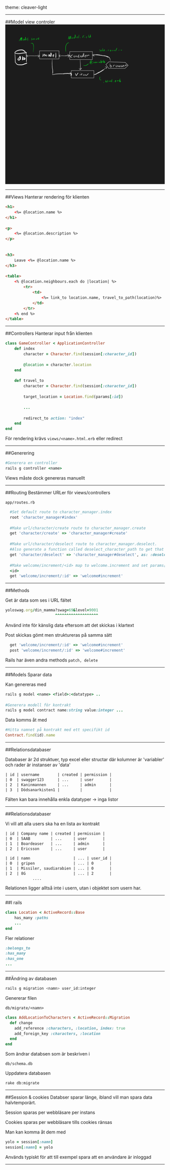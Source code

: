 <!-- theme: sjaakvandenberg/cleaver-light -->
<!--theme: jdan/cleaver-retro-->
theme: cleaver-light

---
##Model view controler
![mvc](img/mvc.png)


---

##Views
Hanterar rendering för klienten
```html
<h1>
    <%= @location.name %>
</h1>

<p>
    <%= @location.description %>
</p>


<h3>
    Leave <%= @location.name %>
</h3>

<table>
    <% @location.neighbours.each do |location| %>
        <tr>
            <td>
                <%= link_to location.name, travel_to_path(location)%>
            </td>
        </tr>
    <% end %>
</table>
```

---
##Controllers
Hanterar input från klienten

```ruby
class GameController < ApplicationController
    def index
        character = Character.find(session[:character_id])

        @location = character.location
    end

    def travel_to
        character = Character.find(session[:character_id])

        target_location = Location.find(params[:id])

        ...

        redirect_to action: "index"
    end
end
```

För rendering krävs `views/<name>.html.erb` eller redirect

---

##Generering

```ruby
#Generera en controller
rails g controller <name>
```

Views måste dock genereras manuellt


---

##Routing
Bestämmer URLer för views/controllers

```
app/routes.rb
```

```ruby
  #Set default route to character_manager.index
  root 'character_manager#index'

  #Make url/character/create route to character_manager.create
  get 'character/create' => 'character_manager#create'

  #Make url/character/deselect route to character_manager.deselect. 
  #Also generate a function called deselect_character_path to get that URL
  get 'character/deselect' => 'character_manager#deselect', as: :deselect_character

  #Make welcome/increment/<id> map to welcome.increment and set params[:id] to
  <id>
  get 'welcome/increment/:id' => 'welcome#increment'
```

---

##Methods

Get är data som ses i URL fältet
```ruby
yoloswag.org/din_mamma?swag=69&level=9001
                      ^^^^^^^^^^^^^^^^^^^
```
Använd inte för känslig data eftersom att det skickas i klartext

Post skickas gömt men struktureras på samma sätt


```ruby
  get 'welcome/increment/:id' => 'welcome#increment'
  post 'welcome/increment/:id' => 'welcome#increment'
```

Rails har även andra methods `patch, delete`

---

##Models
Sparar data

Kan genereras med 
```ruby
rails g model <name> <field>:<datatype> ..

#Generera modell för kontrakt
rails g model contract name:string value:integer ...
```

Data komms åt med
```ruby
#Hitta namnet på kontrakt med ett specifikt id
Contract.find(id).name
```

---
##Relationsdatabaser

Databaser är 2d struktuer, typ excel eller structar där
kolumner är 'variabler' och rader är instanser av 'data'

```
| id | username        | created | permission |
| 0  | swagger123      | ...     | user       |
| 2  | Kaninmannen     | ...     | admin      |
| 3  | Dödsanarkisten1 |         |            |
```

Fälten kan bara innehålla enkla datatyper -> inga listor

---

##Relationsdatabaser

Vi vill att alla users ska ha en lista av kontrakt

```
| id | Company name | created | permission |
| 0  | SAAB         | ...     | user       |
| 1  | Boardeaser   | ...     | admin      |
| 2  | Ericsson     | ...     | user       |
```

```
| id | namn                   | ... | user_id |
| 0  | gripen                 | ... | 0       |
| 1  | Missiler, saudiarabien | ... | 0       |
| 2  | 8G                     | ... | 2       |
            ....
```

Relationen ligger alltså inte i usern, utan i objektet som usern har.

---

##I rails

```ruby
class Location < ActiveRecord::Base
    has_many :paths
    ...
end
```

Fler relationer

```ruby
:belongs_to
:has_many
:has_one
...
```

---
##Ändring av databasen

```bash
rails g migration <namn> user_id:integer
```

Genererar filen
```
db/migrate/<namn>
```
```ruby
class AddLocationToCharacters < ActiveRecord::Migration
  def change
    add_reference :characters, :location, index: true
    add_foreign_key :characters, :location
  end
end
```

Som ändrar databsen som är beskriven i
```
db/schema.db
```

Uppdatera databasen
```
rake db:migrate
```

---

##Session & cookies
Databser sparar länge, ibland vill man spara data halvtemporärt.

Session sparas per webbläsare per instans

Cookies sparas per webbläsare tills cookies ränsas

Man kan komma åt dem med 
```ruby
yolo = session[:namn]
session[:namn] = yolo
```

Används typiskt för att till exempel spara att en användare är inloggad

---

